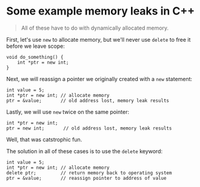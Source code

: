 # Some example memory leaks in C++

> All of these have to do with dynamically allocated memory.


First, let's use `new` to allocate memory, but we'll never use `delete` to free it before we leave scope:

    void do_something() {
        int *ptr = new int;
    }

Next, we will reassign a pointer we originally created with a `new` statement:

    int value = 5;
    int *ptr = new int; // allocate memory
    ptr = &value;       // old address lost, memory leak results

Lastly, we will use `new` twice on the same pointer:

    int *ptr = new int;
    ptr = new int;       // old address lost, memory leak results


Well, that was catstrophic fun.

The solution in all of these cases is to use the `delete` keyword:

    int value = 5;
    int *ptr = new int; // allocate memory
    delete ptr;         // return memory back to operating system
    ptr = &value;       // reassign pointer to address of value

